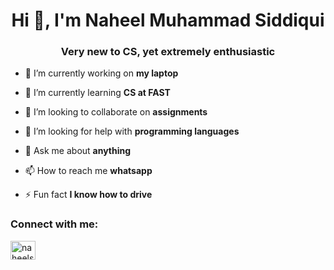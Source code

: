 <h1 align="center">Hi 👋, I'm Naheel Muhammad Siddiqui</h1>
<h3 align="center">Very new to CS, yet extremely enthusiastic</h3>

- 🔭 I’m currently working on **my laptop**

- 🌱 I’m currently learning **CS at FAST**

- 👯 I’m looking to collaborate on **assignments**

- 🤝 I’m looking for help with **programming languages**

- 💬 Ask me about **anything**

- 📫 How to reach me **whatsapp**

- ⚡ Fun fact **I know how to drive**

<h3 align="left">Connect with me:</h3>
<p align="left">
<a href="https://instagram.com/naheelsid_" target="blank"><img align="center" src="https://raw.githubusercontent.com/rahuldkjain/github-profile-readme-generator/master/src/images/icons/Social/instagram.svg" alt="naheelsid_" height="30" width="40" /></a>
</p>
